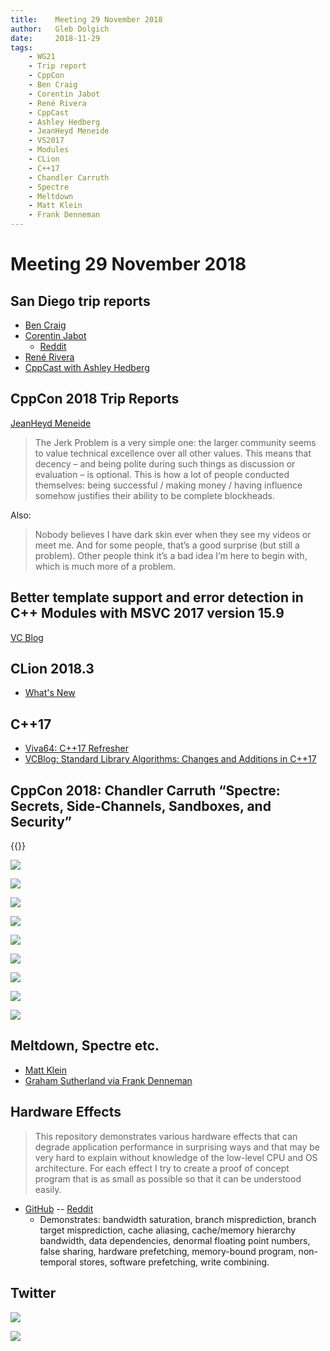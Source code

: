 ```yaml
---
title:    Meeting 29 November 2018
author:   Gleb Dolgich
date:     2018-11-29
tags:
    - WG21
    - Trip report
    - CppCon
    - Ben Craig
    - Corentin Jabot
    - René Rivera
    - CppCast
    - Ashley Hedberg
    - JeanHeyd Meneide
    - VS2017
    - Modules
    - CLion
    - C++17
    - Chandler Carruth
    - Spectre
    - Meltdown
    - Matt Klein
    - Frank Denneman
---
```


# Meeting 29 November 2018

## San Diego trip reports

* [Ben Craig](https://www.reddit.com/r/cpp/comments/9xr4b5/trip_report_freestanding_in_san_diego/)
* [Corentin Jabot](https://cor3ntin.github.io/posts/sandiego/)
    - [Reddit](https://www.reddit.com/r/cpp/comments/9xva89/san_diego_committee_meeting_a_trip_report/)
* [René Rivera](https://robot-dreams.net/2018/11/14/2018-cppsan-wg21-trip-report/)
* [CppCast with Ashley Hedberg](http://cppcast.com/2018/11/ashley-hedberg/)

## CppCon 2018 Trip Reports

[JeanHeyd Meneide](https://thephd.github.io/cppcon-2018-trip-report)

> The Jerk Problem is a very simple one: the larger community seems to value technical excellence over all other values. This means that decency – and being polite during such things as discussion or evaluation – is optional. This is how a lot of people conducted themselves: being successful / making money / having influence somehow justifies their ability to be complete blockheads.

Also:

> Nobody believes I have dark skin ever when they see my videos or meet me. And for some people, that’s a good surprise (but still a problem). Other people think it’s a bad idea I’m here to begin with, which is much more of a problem.

## Better template support and error detection in C++ Modules with MSVC 2017 version 15.9

[VC Blog](https://blogs.msdn.microsoft.com/vcblog/2018/11/27/better-template-support-and-error-detection-in-c-modules-with-msvc-2017-version-15-9/)

## CLion 2018.3

* [What's New](https://www.jetbrains.com/clion/whatsnew/#v2018-3)

## C++17

* [Viva64: C++17 Refresher](https://www.viva64.com/en/b/0533/)
* [VCBlog: Standard Library Algorithms: Changes and Additions in C++17](https://blogs.msdn.microsoft.com/vcblog/2018/10/16/standard-library-algorithms-changes-and-additions-in-c17/)

## CppCon 2018: Chandler Carruth “Spectre: Secrets, Side-Channels, Sandboxes, and Security”

{{<youtube _f7O3IfIR2k>}}

![](/img/carruth-spectre-0.png)

![](/img/carruth-spectre-1.png)

![](/img/carruth-spectre-2.png)

![](/img/carruth-spectre-3.png)

![](/img/carruth-spectre-4.png)

![](/img/carruth-spectre-5.png)

![](/img/carruth-spectre-6.png)

![](/img/carruth-spectre-7.png)

![](/img/carruth-spectre-8.png)

## Meltdown, Spectre etc.

* [Matt Klein](https://medium.com/@mattklein123/meltdown-spectre-explained-6bc8634cc0c2)
* [Graham Sutherland via Frank Denneman](http://frankdenneman.nl/2018/01/05/explainer-spectre-meltdown-graham-sutherland/)

## Hardware Effects

> This repository demonstrates various hardware effects that can degrade application performance in surprising ways and that may be very hard to explain without knowledge of the low-level CPU and OS architecture. For each effect I try to create a proof of concept program that is as small as possible so that it can be understood easily.

* [GitHub](https://github.com/Kobzol/hardware-effects) -- [Reddit](https://www.reddit.com/r/cpp/comments/9y98l5/set_of_c_programs_that_demonstrate_hardware/)
    - Demonstrates: bandwidth saturation, branch misprediction, branch target misprediction, cache aliasing, cache/memory hierarchy bandwidth, data dependencies, denormal floating point numbers, false sharing, hardware prefetching, memory-bound program, non-temporal stores, software prefetching, write combining.

## Twitter

![](/img/blenders.png)

![](/img/electrician.png)
